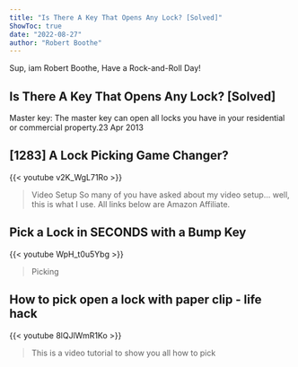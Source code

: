 ```yaml
---
title: "Is There A Key That Opens Any Lock? [Solved]"
ShowToc: true 
date: "2022-08-27"
author: "Robert Boothe" 
---
```


Sup, iam Robert Boothe, Have a Rock-and-Roll Day!
## Is There A Key That Opens Any Lock? [Solved]
Master key: The master key can open all locks you have in your residential or commercial property.23 Apr 2013

## [1283] A Lock Picking Game Changer?
{{< youtube v2K_WgL71Ro >}}
>Video Setup So many of you have asked about my video setup... well, this is what I use. All links below are Amazon Affiliate.

## Pick a Lock in SECONDS with a Bump Key
{{< youtube WpH_t0u5Ybg >}}
>Picking 

## How to pick open a lock with paper clip - life hack
{{< youtube 8lQJlWmR1Ko >}}
>This is a video tutorial to show you all how to pick 

